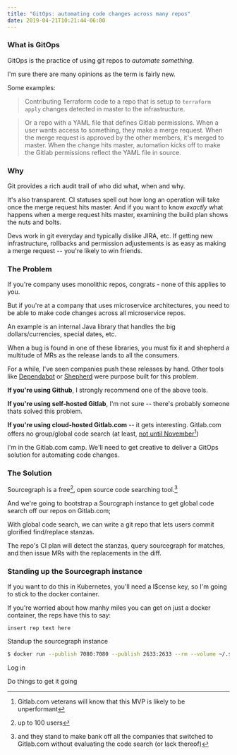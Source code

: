 ```yaml
---
title: "GitOps: automating code changes across many repos"
date: 2019-04-21T10:21:44-06:00
---
```


### What is GitOps

GitOps is the practice of using git repos to _automate something_.

I'm sure there are many opinions as the term is fairly new.

Some examples:

> Contributing Terraform code to a repo that is setup to `terraform apply` changes detected in master to the infrastructure.


> Or a repo with a YAML file that defines Gitlab permissions. When a user wants access to something, they make a  merge request. When the merge request is approved by the other members, it's merged to master. When the change hits master, automation kicks off to make the Gitlab permissions reflect the YAML file in source.

### Why

Git provides a rich audit trail of who did what, when and why.

It's also transparent. CI statuses spell out how long an operation will take once the merge request hits master. And if you want to know _exactly_ what happens when a merge request hits master, examining the build plan shows the nuts and bolts.

Devs work in git everyday and typically dislike JIRA, etc. If getting new infrastructure, rollbacks and permission adjustements is as easy as making a merge request -- you're likely to win friends.

### The Problem

If you're company uses monolithic repos, congrats - none of this applies to you.

But if you're at a company that uses microservice architectures, you need to be able to make code changes across all microservice repos.

An example is an internal Java library that handles the big dollars/currencies, special dates, etc.

When a bug is found in one of these libraries, you must fix it and shepherd a multitude of MRs as the release lands to all the consumers.

For a while, I've seen companies push these releases by hand. Other  tools like [Dependabot](https://dependabot.com/) or [Shepherd](https://www.nerdwallet.com/blog/engineering/shepherd-automating-code-changes/) were purpose built for this problem.

**If you're using Github**, I strongly recommend one of the above tools.

**If you're using self-hosted Gitlab**, I'm not sure -- there's probably someone thats solved this problem.

**If you're using cloud-hosted Gitlab.com** -- it gets interesting. Gitlab.com offers no group/global code search (at least, [not until November](https://docs.gitlab.com/ee/user/search/advanced_global_search.html)[^1])

I'm in the Gitlab.com camp. We'll need to get creative to deliver a GitOps solution for automating code changes.

### The Solution

Sourcegraph is a free[^2], open source code searching tool.[^3]

And we're going to bootstrap a Sourcgraph instance to get global code search off our repos on Gitlab.com;

With global code search, we can write a git repo that lets users commit glorified find/replace stanzas.

The repo's CI plan will detect the stanzas, query sourcegraph for matches, and then issue MRs with the replacements in the diff.

### Standing up the Sourcegraph instance

If you want to do this in Kubernetes, you'll need a l$cense key, so I'm going to stick to the docker container.

If you're worried about how manhy miles you can get on just a docker container, the reps have this to say:

```
insert rep text here
```

Standup the sourcegraph instance

```bash
$ docker run --publish 7080:7080 --publish 2633:2633 --rm --volume ~/.sourcegraph/config:/etc/sourcegraph --volume ~/.sourcegraph/data:/var/opt/sourcegraph sourcegraph/server:3.2.2
```

Log in

Do things to get it going






[^1]: Gitlab.com veterans will know that this MVP is likely to be unperformant
[^2]: up to 100 users
[^3]: and they stand to make bank off all the companies that switched to Gitlab.com without evaluating the code search (or lack thereof)

